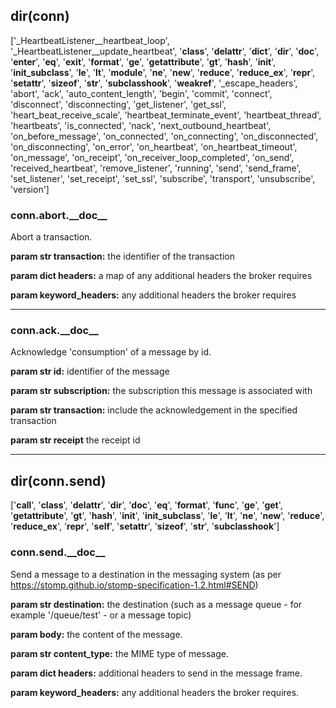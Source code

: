<H2><b>dir(conn)</b></H2>

['_HeartbeatListener__heartbeat_loop', '_HeartbeatListener__update_heartbeat', '__class__', '__delattr__', '__dict__', '__dir__', '__doc__', '__enter__', '__eq__', '__exit__', '__format__', '__ge__', '__getattribute__', '__gt__', '__hash__', '__init__', '__init_subclass__', '__le__', '__lt__', '__module__', '__ne__', '__new__', '__reduce__', '__reduce_ex__', '__repr__', '__setattr__', '__sizeof__', '__str__', '__subclasshook__', '__weakref__', '_escape_headers', 'abort', 'ack', 'auto_content_length', 'begin', 'commit', 'connect', 'disconnect', 'disconnecting', 'get_listener', 'get_ssl', 'heart_beat_receive_scale', 'heartbeat_terminate_event', 'heartbeat_thread', 'heartbeats', 'is_connected', 'nack', 'next_outbound_heartbeat', 'on_before_message', 'on_connected', 'on_connecting', 'on_disconnected', 'on_disconnecting', 'on_error', 'on_heartbeat', 'on_heartbeat_timeout', 'on_message', 'on_receipt', 'on_receiver_loop_completed', 'on_send', 'received_heartbeat', 'remove_listener', 'running', 'send', 'send_frame', 'set_listener', 'set_receipt', 'set_ssl', 'subscribe', 'transport', 'unsubscribe', 'version']

<H3><b>conn.abort.__doc__</b></H3>
Abort a transaction.

**param str transaction:** the identifier of the transaction

**param dict headers:** a map of any additional headers the broker requires

**param keyword_headers:** any additional headers the broker requires


<hr>

<H3><b>conn.ack.__doc__</b></H3>

Acknowledge 'consumption' of a message by id. 

**param str id:** identifier of the message

**param str subscription:** the subscription this message is associated with

**param str transaction:** include the acknowledgement in the specified transaction

**param str receipt** the receipt id

<hr>




<H2><b>dir(conn.send)</b></H2>

['__call__', '__class__', '__delattr__', '__dir__', '__doc__', '__eq__', '__format__', '__func__', '__ge__', '__get__', '__getattribute__', '__gt__', '__hash__', '__init__', '__init_subclass__', '__le__', '__lt__', '__ne__', '__new__', '__reduce__', '__reduce_ex__', '__repr__', '__self__', '__setattr__', '__sizeof__', '__str__', '__subclasshook__']

<H3><b>conn.send.__doc__</b></H3>

Send a message to a destination in the messaging system (as per https://stomp.github.io/stomp-specification-1.2.html#SEND)

**param str destination:** the destination (such as a message queue - for example '/queue/test' - or a message topic)

**param body:** the content of the message.

**param str content_type:** the MIME type of message.

**param dict headers:** additional headers to send in the message frame.

**param keyword_headers:** any additional headers the broker requires.